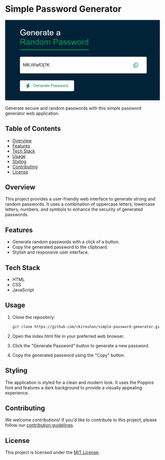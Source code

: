 # Simple Password Generator

![preview img](/preview.jpg)

Generate secure and random passwords with this simple password generator web application.

## Table of Contents

- [Overview](#overview)
- [Features](#features)
- [Tech Stack](#tech-stack)
- [Usage](#usage)
- [Styling](#styling)
- [Contributing](#contributing)
- [License](#license)

## Overview

This project provides a user-friendly web interface to generate strong and random passwords. It uses a combination of uppercase letters, lowercase letters, numbers, and symbols to enhance the security of generated passwords.

## Features

- Generate random passwords with a click of a button.
- Copy the generated password to the clipboard.
- Stylish and responsive user interface.

## Tech Stack

- HTML
- CSS
- JavaScript

## Usage

1. Clone the repository:

   ```bash
   git clone https://github.com/ckiroshan/simple-password-generator.git
   ```

2. Open the index.html file in your preferred web browser.

3. Click the "Generate Password" button to generate a new password.

4. Copy the generated password using the "Copy" button.

## Styling

The application is styled for a clean and modern look. It uses the Poppins font and features a dark background to provide a visually appealing experience.

## Contributing

We welcome contributions! If you'd like to contribute to this project, please follow our [contribution guidelines](CONTRIBUTING.md).

## License

This project is licensed under the [MIT License](LICENSE).

